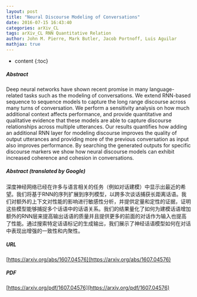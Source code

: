 ```yaml
---
layout: post
title: "Neural Discourse Modeling of Conversations"
date: 2016-07-15 16:43:40
categories: arXiv_CL
tags: arXiv_CL RNN Quantitative Relation
author: John M. Pierre, Mark Butler, Jacob Portnoff, Luis Aguilar
mathjax: true
---
```


* content
{:toc}

##### Abstract
Deep neural networks have shown recent promise in many language-related tasks such as the modeling of conversations. We extend RNN-based sequence to sequence models to capture the long range discourse across many turns of conversation. We perform a sensitivity analysis on how much additional context affects performance, and provide quantitative and qualitative evidence that these models are able to capture discourse relationships across multiple utterances. Our results quantifies how adding an additional RNN layer for modeling discourse improves the quality of output utterances and providing more of the previous conversation as input also improves performance. By searching the generated outputs for specific discourse markers we show how neural discourse models can exhibit increased coherence and cohesion in conversations.

##### Abstract (translated by Google)
深度神经网络已经在许多与语言相关的任务（例如对话建模）中显示出最近的希望。我们将基于RNN的序列扩展到序列模型，以跨多次谈话捕获长距离话语。我们对额外的上下文对性能的影响进行敏感性分析，并提供定量和定性的证据，证明这些模型能够捕捉多个话语中的话语关系。我们的结果量化了如何为建模话语增加额外的RNN层来提高输出话语的质量并且提供更多的前面的对话作为输入也提高了性能。通过搜索特定话语标记的生成输出，我们展示了神经话语模型如何在对话中表现出增强的一致性和内聚性。

##### URL
[https://arxiv.org/abs/1607.04576](https://arxiv.org/abs/1607.04576)

##### PDF
[https://arxiv.org/pdf/1607.04576](https://arxiv.org/pdf/1607.04576)


